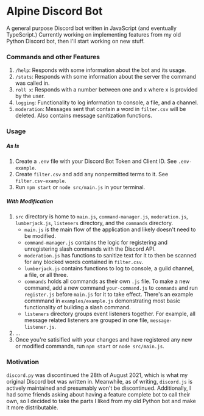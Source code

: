 # Alpine Discord Bot

A general purpose Discord bot written in JavaScript (and eventually TypeScript.) Currently working on implementing features from my old Python Discord bot, then I'll start working on new stuff. 

### Commands and other Features

1. `/help`: Responds with some information about the bot and its usage. 
2. `/stats`: Responds with some information about the server the command was called in.
3. `roll x`: Responds with a number between one and x where x is provided by the user.
98. `logging`: Functionality to log information to console, a file, and a channel.
99. `moderation`: Messages sent that contain a word in `filter.csv` will be deleted. Also contains message sanitization functions. 

### Usage

##### As Is

1. Create a `.env` file with your Discord Bot Token and Client ID. See `.env-example`. 
2. Create `filter.csv` and add any nonpermitted terms to it. See `filter.csv-example`.
99. Run `npm start` or `node src/main.js` in your terminal. 

##### With Modification

1. `src` directory is home to `main.js`, `command-manager.js`, `moderation.js`, `lumberjack.js`, `listeners` directory, and the `commands` directory. 
    - `main.js` is the main flow of the application and likely doesn't need to be modified. 
    - `command-manager.js` contains the logic for registering and unregistering slash commands with the Discord API. 
    - `moderation.js` has functions to sanitize text for it to then be scanned for any blocked words contained in `filter.csv`.
    - `lumberjack.js` contains functions to log to console, a guild channel, a file, or all three. 
    - `commands` holds all commands as their own `.js` file. To make a new command, add a new command `your-command.js` to `commands` and run `register.js` before `main.js` for it to take effect. There's an example commmand in `examples/example.js` demonstrating most basic functionality of building a slash command. 
    - `listeners` directory groups event listeners together. For example, all message related listeners are grouped in one file, `message-listener.js`.
2. ...
99. Once you're satisified with your changes and have registered any new or modified commands, run `npm start` or `node src/main.js`. 

### Motivation 

`discord.py` was discontinued the 28th of August 2021, which is what my original Discord bot was written in. Meanwhile, as of writing, `discord.js` is actively maintained and presumably won't be discontinued. Additionally, I had some friends asking about having a feature complete bot to call their own, so I decided to take the parts I liked from my old Python bot and make it more distributable. 